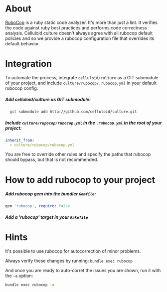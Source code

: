 # About
[RuboCop](https://github.com/bbatsov/rubocop) is a ruby static code analyzer.
It's more than just a lint. It verifies the code against ruby best practices and performs code correctness analysis.
Celluloid culture doesn't always agree with all rubocop default policies and so we provide a rubocop configuration file that overrides its default behavior.

# Integration
To automate the process, integrate `celluloid/culture` as a GIT submodule of your project, and include `culture/rupocop/.rubocop.yml` in your default rubocop config.

##### Add celluloid/culture as GIT submodule:
```sh
  git submodule add http://github.com/celluloid/culture.git
```

##### Include `culture/rupocop/rubocop.yml` in the `.rubocop.yml` in the root of your project:
```yml
inherit_from:
  - culture/rubocop/rubocop.yml
```

You are free to override other rules and specify the paths that rubocop should bypass, but that is not recommended.

# How to add rubocop to your project

##### Add rubocop gem into the bundler `Gemfile`:
```ruby
gem 'rubocop', require: false
```

##### Add a 'rubocop' target in your `Rakefile`

# Hints
It's possible to use rubocop for autocorrection of minor problems.

Always verify these changes by running: `bundle exec rubocop`

And once you are ready to auto-corret the issues you are shown, run it with the `-a` option:
```sh
bundle exec rubocop -a
```

